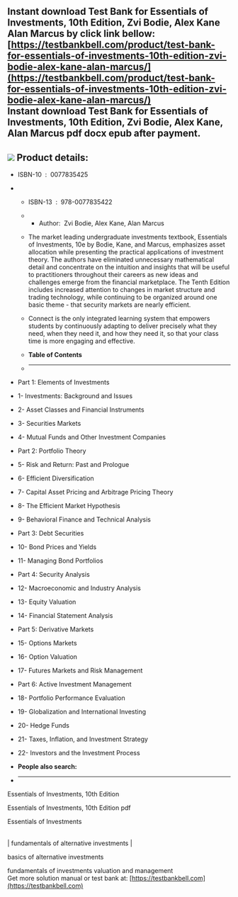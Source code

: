Instant download **Test Bank for Essentials of Investments, 10th Edition, Zvi Bodie, Alex Kane Alan Marcus** by click link bellow:  
[https://testbankbell.com/product/test-bank-for-essentials-of-investments-10th-edition-zvi-bodie-alex-kane-alan-marcus/](https://testbankbell.com/product/test-bank-for-essentials-of-investments-10th-edition-zvi-bodie-alex-kane-alan-marcus/)  
**Instant download Test Bank for Essentials of Investments, 10th Edition, Zvi Bodie, Alex Kane, Alan Marcus pdf docx epub after payment.**
------------------------------------------------------------------------------------------------------------------------------------------


![](https://testbankbell.com/wp-content/uploads/2023/05/9780077835422_TestBank.jpeg)
**Product details:**
--------------------


* ISBN-10 ‏ : ‎ 0077835425
* * ISBN-13 ‏ : ‎ 978-0077835422
  * * Author:  Zvi Bodie, Alex Kane, Alan Marcus
   
  * The market leading undergraduate investments textbook, Essentials of Investments, 10e by Bodie, Kane, and Marcus, emphasizes asset allocation while presenting the practical applications of investment theory. The authors have eliminated unnecessary mathematical detail and concentrate on the intuition and insights that will be useful to practitioners throughout their careers as new ideas and challenges emerge from the financial marketplace. The Tenth Edition includes increased attention to changes in market structure and trading technology, while continuing to be organized around one basic theme - that security markets are nearly efficient.
 
  * Connect is the only integrated learning system that empowers students by continuously adapting to deliver precisely what they need, when they need it, and how they need it, so that your class time is more engaging and effective.
  * **Table of Contents**
  * ---------------------
 
* Part 1: Elements of Investments
* 1- Investments: Background and Issues
* 2- Asset Classes and Financial Instruments
* 3- Securities Markets
* 4- Mutual Funds and Other Investment Companies
* Part 2: Portfolio Theory
* 5- Risk and Return: Past and Prologue
* 6- Efficient Diversification
* 7- Capital Asset Pricing and Arbitrage Pricing Theory
* 8- The Efficient Market Hypothesis
* 9- Behavioral Finance and Technical Analysis
* Part 3: Debt Securities
* 10- Bond Prices and Yields
* 11- Managing Bond Portfolios
* Part 4: Security Analysis
* 12- Macroeconomic and Industry Analysis
* 13- Equity Valuation
* 14- Financial Statement Analysis
* Part 5: Derivative Markets
* 15- Options Markets
* 16- Option Valuation
* 17- Futures Markets and Risk Management
* Part 6: Active Investment Management
* 18- Portfolio Performance Evaluation
* 19- Globalization and International Investing
* 20- Hedge Funds
* 21- Taxes, Inflation, and Investment Strategy
* 22- Investors and the Investment Process
* **People also search:**
* -----------------------

Essentials of Investments, 10th Edition

Essentials of Investments, 10th Edition pdf

Essentials of Investments


|  |
| --- |
| 
fundamentals of alternative investments
 |


 basics of alternative investments

 fundamentals of investments valuation and management  
  Get more solution manual or test bank at: [https://testbankbell.com](https://testbankbell.com)
